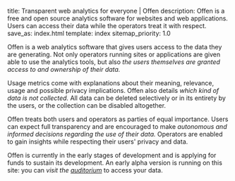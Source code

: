 title: Transparent web analytics for everyone | Offen
description: Offen is a free and open source analytics software for websites and web applications. Users can access their data while the operators treat it with respect.
save_as: index.html
template: index
sitemap_priority: 1.0

Offen is a web analytics software that gives users access to the data they are generating. Not only operators running sites or applications are given able to use the analytics tools, but also _the users themselves are granted access to and ownership of their data._

Usage metrics come with explanations about their meaning, relevance, usage and possible privacy implications. Offen also details _which kind of data is not collected._ All data can be deleted selectively or in its entirety by the users, or the collection can be disabled altogether.

Offen treats both users and operators as parties of equal importance. Users can expect full transparency and are encouraged to make _autonomous and informed decisions regarding the use of their data._ Operators are enabled to gain insights while respecting their users' privacy and data.

Offen is currently in the early stages of development and is applying for funds to sustain its development. An early alpha version is running on this site: you can _visit the [auditorium](/auditorium/)_ to access your data.
